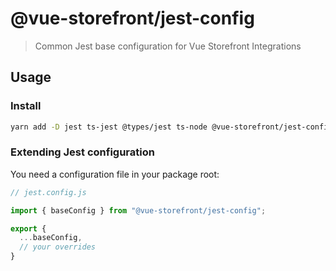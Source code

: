 # @vue-storefront/jest-config

> Common Jest base configuration for Vue Storefront Integrations

## Usage

### Install

```bash
yarn add -D jest ts-jest @types/jest ts-node @vue-storefront/jest-config
```

### Extending Jest configuration

You need a configuration file in your package root:

```js
// jest.config.js

import { baseConfig } from "@vue-storefront/jest-config";

export {
  ...baseConfig,
  // your overrides
}
```
